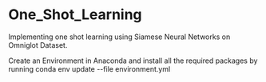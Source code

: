 # One_Shot_Learning
Implementing one shot learning using Siamese Neural Networks on Omniglot Dataset.

Create an Environment in Anaconda and install all the required packages by running
conda env update --file environment.yml
